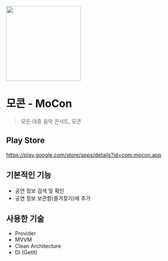 <img src="https://play-lh.googleusercontent.com/qdqGi01zCC-LyDqwc4ETXe4UsGFBb4PpdeoHLWmyO78Y5VEdAJPmoW045hoXs_eRxg=w480-h960-rw" width=200 height=200>

# 모콘 - MoCon
> 모든 대중 음악 콘서트, 모콘

## Play Store
https://play.google.com/store/apps/details?id=com.mocon.app

## 기본적인 기능
- 공연 정보 검색 및 확인
- 공연 정보 보관함(즐겨찾기)에 추가

## 사용한 기술
- Provider
- MVVM
- Clean Architecture
- DI (GetIt)

